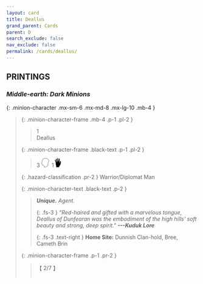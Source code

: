 ```yaml
---
layout: card
title: Deallus
grand_parent: Cards
parent: D
search_exclude: false
nav_exclude: false
permalink: /cards/deallus/
---
```


## PRINTINGS


### _Middle-earth: Dark Minions_

{: .minion-character .mx-sm-6 .mx-md-8 .mx-lg-10 .mb-4 }
> {: .minion-character-frame .mb-4 .p-1 .pl-2 }
> > <div class="hazard-mp">1</div>
> > <div class="card-name">Deallus</div>
>
> {: .minion-character-frame .black-text .p-1 .pl-2 }
> > 3 ![](/assets/images/mind.svg)&ensp;1![](/assets/images/di.svg)
>
> {: .hazard-classification .pr-2 }
> Warrior/Diplomat Man
>
> {: .minion-character-text .black-text .p-2 }
> > _**Unique.**_ _Agent._ 
> > 
> > {: .fs-3 } 
> > _“Red-haired and gifted with a marvelous tongue, Deallus of Dunfearan was the embodiment of the high hills' soft beauty and strong, deep spirit."_ ***---&#65279;Kuduk Lore***  
> > 
> > {: .fs-3 .text-right } 
> > **Home Site:** Dunnish Clan-hold, Bree, Cameth Brin  
>
> {: .minion-character-frame .p-1 .pr-2 }
> > <div class="card-shield">【 2/7 】</div>
> > <div class="card-corruption-white">&nbsp;</div>
